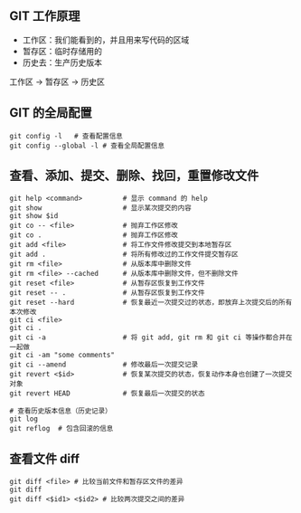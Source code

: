 ## GIT 工作原理

- 工作区：我们能看到的，并且用来写代码的区域
- 暂存区：临时存储用的
- 历史去：生产历史版本

工作区 -> 暂存区 -> 历史区

## GIT 的全局配置

```shell
git config -l	# 查看配置信息
git config --global -l # 查看全局配置信息
```



## 查看、添加、提交、删除、找回，重置修改文件

```shell
git help <command>			# 显示 command 的 help
git show					# 显示某次提交的内容
git show $id
git co -- <file>			# 抛弃工作区修改
git co .					# 抛弃工作区修改
git add <file>				# 将工作文件修改提交到本地暂存区
git add .					# 将所有修改过的工作文件提交暂存区
git rm <file>				# 从版本库中删除文件
git rm <file> --cached		# 从版本库中删除文件，但不删除文件
git reset <file>			# 从暂存区恢复到工作文件
git reset -- .				# 从暂存区恢复到工作文件
git reset --hard			# 恢复最近一次提交过的状态，即放弃上次提交后的所有本次修改
git ci <file>
git ci .
git ci -a					# 将 git add, git rm 和 git ci 等操作都合并在一起做
git ci -am "some comments"
git ci --amend				# 修改最后一次提交记录
git revert <$id>			# 恢复某次提交的状态，恢复动作本身也创建了一次提交对象
git revert HEAD				# 恢复最后一次提交的状态

# 查看历史版本信息（历史记录）
git log
git reflog	# 包含回滚的信息
```

## 查看文件 diff

```shell
git diff <file> # 比较当前文件和暂存区文件的差异
git diff
git diff <$id1> <$id2> # 比较两次提交之间的差异
```

